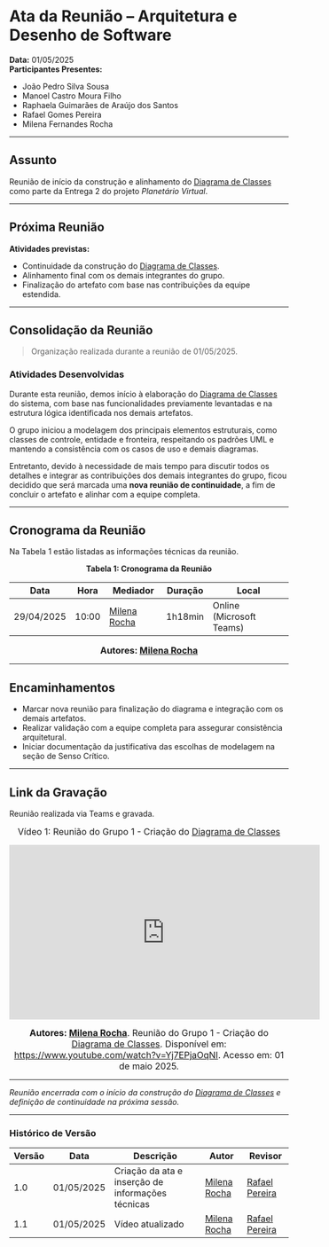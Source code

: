 # Ata da Reunião – Arquitetura e Desenho de Software

**Data:** 01/05/2025  
**Participantes Presentes:**
- João Pedro Silva Sousa  
- Manoel Castro Moura Filho  
- Raphaela Guimarães de Araújo dos Santos  
- Rafael Gomes Pereira  
- Milena Fernandes Rocha  

---

## Assunto

Reunião de início da construção e alinhamento do [Diagrama de Classes](Modelagem/Estatica/Classes.md) como parte da Entrega 2 do projeto *Planetário Virtual*.

---

## Próxima Reunião

**Atividades previstas:**
- Continuidade da construção do [Diagrama de Classes](Modelagem/Estatica/Classes.md).  
- Alinhamento final com os demais integrantes do grupo.  
- Finalização do artefato com base nas contribuições da equipe estendida.

---

## Consolidação da Reunião

> Organização realizada durante a reunião de 01/05/2025.

### Atividades Desenvolvidas

Durante esta reunião, demos início à elaboração do [Diagrama de Classes](Modelagem/Estatica/Classes.md) do sistema, com base nas funcionalidades previamente levantadas e na estrutura lógica identificada nos demais artefatos.

O grupo iniciou a modelagem dos principais elementos estruturais, como classes de controle, entidade e fronteira, respeitando os padrões UML e mantendo a consistência com os casos de uso e demais diagramas.

Entretanto, devido à necessidade de mais tempo para discutir todos os detalhes e integrar as contribuições dos demais integrantes do grupo, ficou decidido que será marcada uma **nova reunião de continuidade**, a fim de concluir o artefato e alinhar com a equipe completa.

---

## Cronograma da Reunião

Na Tabela 1 estão listadas as informações técnicas da reunião.

<div align="center">

**Tabela 1: Cronograma da Reunião**

| Data       | Hora  | Mediador              | Duração | Local                  |
|------------|-------|------------------------|---------|------------------------|
| 29/04/2025 | 10:00 | [Milena Rocha](https://github.com/milenafrocha) | 1h18min    | Online (Microsoft Teams) |

<font size="3"><p style="text-align: center"><b>Autores: [Milena Rocha](https://github.com/milenafrocha)</b></p></font>

</div>

---

## Encaminhamentos
- Marcar nova reunião para finalização do diagrama e integração com os demais artefatos.  
- Realizar validação com a equipe completa para assegurar consistência arquitetural.  
- Iniciar documentação da justificativa das escolhas de modelagem na seção de Senso Crítico.

---

## Link da Gravação

Reunião realizada via Teams e gravada.  

<div style="text-align: center">

<font size="3"><p style="text-align: center">Vídeo 1: Reunião do Grupo 1 - Criação do [Diagrama de Classes](Modelagem/Estatica/Classes.md)</p></font>
<iframe width="560" height="315" src="https://www.youtube.com/embed/thRa8WcFAdw?si=gvDcnMt3K3SXLyOx" title="YouTube video player" frameborder="0" allow="accelerometer; autoplay; clipboard-write; encrypted-media; gyroscope; picture-in-picture; web-share" referrerpolicy="strict-origin-when-cross-origin" allowfullscreen></iframe>

<font size="3"><p style="text-align: center"><b>Autores: [Milena Rocha](https://github.com/milenafrocha)</b>. Reunião do Grupo 1 - Criação do [Diagrama de Classes](Modelagem/Estatica/Classes.md). Disponível em: <a href="https://www.youtube.com/watch?v=Yj7EPjaOqNI">https://www.youtube.com/watch?v=Yj7EPjaOqNI</a>. Acesso em: 01 de maio 2025.</p></font>

</div>

---

_Reunião encerrada com o início da construção do [Diagrama de Classes](Modelagem/Estatica/Classes.md) e definição de continuidade na próxima sessão._

---

### Histórico de Versão

| Versão | Data       | Descrição                                      | Autor               | Revisor            |
|--------|------------|------------------------------------------------|---------------------|--------------------|
| 1.0    | 01/05/2025 | Criação da ata e inserção de informações técnicas | [Milena Rocha](https://github.com/milenafrocha)          | [Rafael Pereira](https://github.com/rafgpereira)  |
| 1.1    | 01/05/2025 | Vídeo atualizado | [Milena Rocha](https://github.com/milenafrocha)          | [Rafael Pereira](https://github.com/rafgpereira)  |
